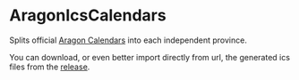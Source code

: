 # AragonIcsCalendars

Splits official [Aragon Calendars](https://opendata.aragon.es/) into each independent province.

You can download, or even better import directly from url, the generated ics files from
the [release](https://github.com/abeln94/AragonIcsCalendars/releases/tag/ics).